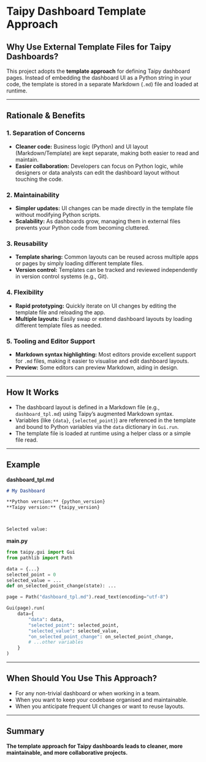 # Taipy Dashboard Template Approach

## Why Use External Template Files for Taipy Dashboards?

This project adopts the **template approach** for defining Taipy dashboard pages. Instead of embedding the dashboard UI as a Python string in your code, the template is stored in a separate Markdown (`.md`) file and loaded at runtime.

---

## Rationale & Benefits

### 1. **Separation of Concerns**

- **Cleaner code:** Business logic (Python) and UI layout (Markdown/Template) are kept separate, making both easier to read and maintain.
- **Easier collaboration:** Developers can focus on Python logic, while designers or data analysts can edit the dashboard layout without touching the code.

### 2. **Maintainability**

- **Simpler updates:** UI changes can be made directly in the template file without modifying Python scripts.
- **Scalability:** As dashboards grow, managing them in external files prevents your Python code from becoming cluttered.

### 3. **Reusability**

- **Template sharing:** Common layouts can be reused across multiple apps or pages by simply loading different template files.
- **Version control:** Templates can be tracked and reviewed independently in version control systems (e.g., Git).

### 4. **Flexibility**

- **Rapid prototyping:** Quickly iterate on UI changes by editing the template file and reloading the app.
- **Multiple layouts:** Easily swap or extend dashboard layouts by loading different template files as needed.

### 5. **Tooling and Editor Support**

- **Markdown syntax highlighting:** Most editors provide excellent support for `.md` files, making it easier to visualise and edit dashboard layouts.
- **Preview:** Some editors can preview Markdown, aiding in design.

---

## How It Works

- The dashboard layout is defined in a Markdown file (e.g., `dashboard_tpl.md`) using Taipy’s augmented Markdown syntax.
- Variables (like `{data}`, `{selected_point}`) are referenced in the template and bound to Python variables via the `data` dictionary in `Gui.run`.
- The template file is loaded at runtime using a helper class or a simple file read.

---

## Example

**dashboard_tpl.md**
```markdown
# My Dashboard

**Python version:** {python_version}  
**Taipy version:** {taipy_version}



Selected value: 
```

**main.py**
```python
from taipy.gui import Gui
from pathlib import Path

data = {...}
selected_point = 0
selected_value = ...
def on_selected_point_change(state): ...

page = Path("dashboard_tpl.md").read_text(encoding="utf-8")

Gui(page).run(
    data={
        "data": data,
        "selected_point": selected_point,
        "selected_value": selected_value,
        "on_selected_point_change": on_selected_point_change,
        # ...other variables
    }
)
```

---

## When Should You Use This Approach?

- For any non-trivial dashboard or when working in a team.
- When you want to keep your codebase organised and maintainable.
- When you anticipate frequent UI changes or want to reuse layouts.

---

## Summary

**The template approach for Taipy dashboards leads to cleaner, more maintainable, and more collaborative projects.**  